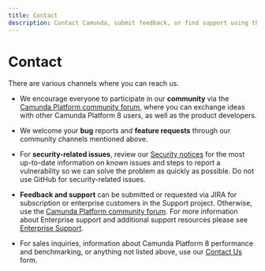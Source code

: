```yaml
---
title: Contact
description: Contact Camunda, submit feedback, or find support using the Camunda Platform community forum, note bug reports and feature requests, and review our security notices.
---
```


# Contact

There are various channels where you can reach us.

- We encourage everyone to participate in our **community** via the [Camunda Platform community forum](https://forum.camunda.io/), where you can exchange ideas with other Camunda Platform 8 users, as well as the product developers.

- We welcome your **bug** reports and **feature requests** through our community channels mentioned above.

- For **security-related issues**, review our [Security notices](../docs/reference/notices) for the most up-to-date information on known issues and steps to report a vulnerability so we can solve the problem as quickly as possible. Do not use GitHub for security-related issues.

- **Feedback and support** can be submitted or requested via JIRA for subscription or enterprise customers in the Support project. Otherwise, use the [Camunda Platform community forum](https://forum.camunda.io/). For more information about Enterprise support and additional support resources please see [Enterprise Support](https://camunda.com/support/).

- For sales inquiries, information about Camunda Platform 8 performance and benchmarking, or anything not listed above, use our [Contact Us](https://camunda.com/contact/) form.
